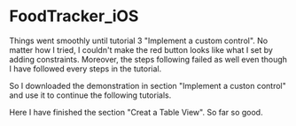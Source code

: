 # FoodTracker_iOS


Things went smoothly until tutorial 3 "Implement a custom control".
No matter how I tried, I couldn't make the red button looks like what I set by adding constraints. Moreover, the steps following failed as well even though I have followed every steps in the tutorial.

So I downloaded the demonstration in section "Implement a custon control" and use it to continue the following tutorials.

Here I have finished the section "Creat a Table View". So far so good.
